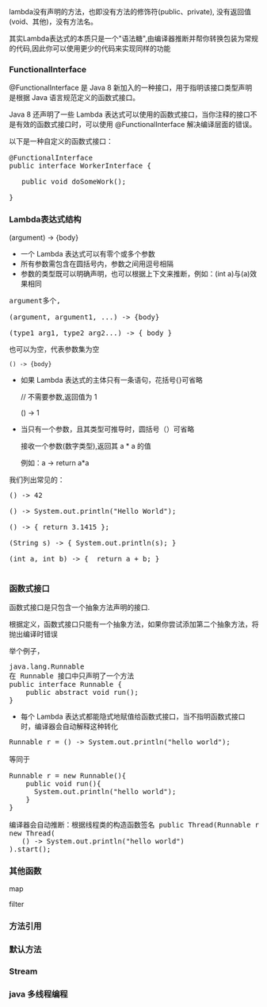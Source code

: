 

lambda没有声明的方法，也即没有方法的修饰符(public、private), 没有返回值(void、其他)，没有方法名。

其实Lambda表达式的本质只是一个"语法糖",由编译器推断并帮你转换包装为常规的代码,因此你可以使用更少的代码来实现同样的功能

### FunctionalInterface ###
@FunctionalInterface 是 Java 8 新加入的一种接口，用于指明该接口类型声明是根据 Java 语言规范定义的函数式接口。

Java 8 还声明了一些 Lambda 表达式可以使用的函数式接口，当你注释的接口不是有效的函数式接口时，可以使用 @FunctionalInterface 解决编译层面的错误。
<pre>
以下是一种自定义的函数式接口： 

@FunctionalInterface
public interface WorkerInterface {

   public void doSomeWork();

}
</pre>


### Lambda表达式结构
(argument) -> {body}

* 一个 Lambda 表达式可以有零个或多个参数
* 所有参数需包含在圆括号内，参数之间用逗号相隔
* 参数的类型既可以明确声明，也可以根据上下文来推断，例如：(int a)与(a)效果相同
	
<pre>
argument多个,

(argument, argument1, ...) -> {body}

(type1 arg1, type2 arg2...) -> { body }
</pre>


也可以为空，代表参数集为空

	() -> {body}

* 如果 Lambda 表达式的主体只有一条语句，花括号{}可省略

    // 不需要参数,返回值为 1

	() -> 1
* 当只有一个参数，且其类型可推导时，圆括号（）可省略
  
    接收一个参数(数字类型),返回其 a * a 的值

    例如：a -> return a*a

我们列出常见的：
<pre>
() -> 42

() -> System.out.println("Hello World");

() -> { return 3.1415 };

(String s) -> { System.out.println(s); }

(int a, int b) -> {  return a + b; }

</pre>

### 函数式接口
函数式接口是只包含一个抽象方法声明的接口. 

根据定义，函数式接口只能有一个抽象方法，如果你尝试添加第二个抽象方法，将抛出编译时错误

举个例子，
<pre>
java.lang.Runnable
在 Runnable 接口中只声明了一个方法
public interface Runnable {
	public abstract void run();
}
</pre>

* 每个 Lambda 表达式都能隐式地赋值给函数式接口，当不指明函数式接口时，编译器会自动解释这种转化

<pre>
Runnable r = () -> System.out.println("hello world");

等同于

Runnable r = new Runnable(){
    public void run(){
      System.out.println("hello world");
    }
}

编译器会自动推断：根据线程类的构造函数签名 public Thread(Runnable r) { }，将该 Lambda 表达式赋给 Runnable 接口
new Thread(
   () -> System.out.println("hello world")
).start();
</pre>

### 其他函数 

map

filter





### 方法引用 ###




### 默认方法 ###



### Stream ###










### java 多线程编程 ###